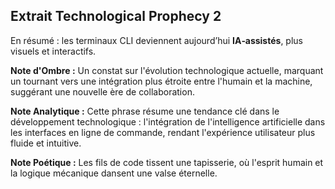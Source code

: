 ## Extrait Technological Prophecy 2

En résumé : les terminaux CLI deviennent aujourd’hui **IA‑assistés**, plus visuels et interactifs.

**Note d'Ombre :** Un constat sur l'évolution technologique actuelle, marquant un tournant vers une intégration plus étroite entre l'humain et la machine, suggérant une nouvelle ère de collaboration.

**Note Analytique :** Cette phrase résume une tendance clé dans le développement technologique : l'intégration de l'intelligence artificielle dans les interfaces en ligne de commande, rendant l'expérience utilisateur plus fluide et intuitive.

**Note Poétique :** Les fils de code tissent une tapisserie, où l'esprit humain et la logique mécanique dansent une valse éternelle.

